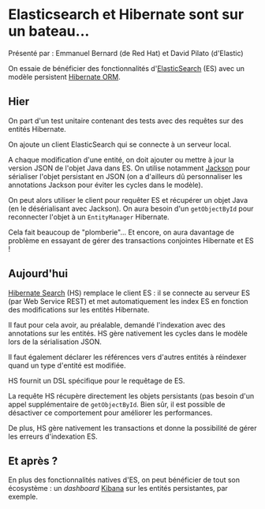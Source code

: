 # Elasticsearch et Hibernate sont sur un bateau...

Présenté par : Emmanuel Bernard (de Red Hat) et David Pilato (d'Elastic)

On essaie de bénéficier des fonctionnalités d'[ElasticSearch](https://www.elastic.co/) (ES) avec un modèle persistent [Hibernate ORM](http://hibernate.org/orm/).

## Hier

On part d'un test unitaire contenant des tests avec des requêtes sur des entités Hibernate.

On ajoute un client ElasticSearch qui se connecte à un serveur local.

A chaque modification d'une entité, on doit ajouter ou mettre à jour la version JSON de l'objet Java dans ES. On utilise notamment [Jackson](https://github.com/FasterXML/jackson) pour sérialiser l'objet persistant en JSON (on a d'ailleurs dû personnaliser les annotations Jackson pour éviter les cycles dans le modèle).

On peut alors utiliser le client pour requêter ES et récupérer un objet Java (en le désérialisant avec Jackson). On aura besoin d'un `getObjectById` pour reconnecter l'objet à un `EntityManager` Hibernate.

Cela fait beaucoup de "plomberie"... Et encore, on aura davantage de problème en essayant de gérer des transactions conjointes Hibernate et ES !

## Aujourd'hui

[Hibernate Search](http://hibernate.org/search/) (HS) remplace le client ES : il se connecte au serveur ES (par Web Service REST) et met automatiquement les index ES en fonction des modifications sur les entités Hibernate.

Il faut pour cela avoir, au préalable, demandé l'indexation avec des annotations sur les entités. HS gère nativement les cycles dans le modèle lors de la sérialisation JSON.

Il faut également déclarer les références vers d'autres entités à réindexer quand un type d'entité est modifiée.

HS fournit un DSL spécifique pour le requêtage de ES.

La requête HS récupère directement les objets persistants (pas besoin d'un appel supplémentaire de `getObjectById`. Bien sûr, il est possible de désactiver ce comportement pour améliorer les performances.

De plus, HS gère nativement les transactions et donne la possibilité de gérer les erreurs d'indexation ES.

## Et après ?

En plus des fonctionnalités natives d'ES, on peut bénéficier de tout son écosystème : un *dashboard* [Kibana](https://www.elastic.co/products/kibana) sur les entités persistantes, par exemple.
